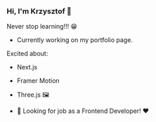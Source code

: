 ### Hi, I'm Krzysztof 👋

Never stop learning!!! 😁
- Currently working on my portfolio page.

Excited about:
- Next.js
- Framer Motion
- Three.js 🖼️
  
- 💬 Looking for job as a Frontend Developer! ❤️
